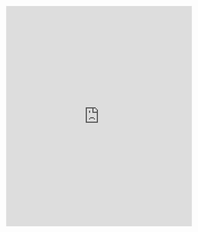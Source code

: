 <iframe height="600" style="width: 100%;" scrolling="no" title="Untitled" src="https://codepen.io/traumerei/embed/GRydVKv?default-tab=css%2Cresult" frameborder="no" loading="lazy" allowtransparency="true" allowfullscreen="true">
  See the Pen <a href="https://codepen.io/traumerei/pen/GRydVKv">
  Untitled</a> by traumerei (<a href="https://codepen.io/traumerei">@traumerei</a>)
  on <a href="https://codepen.io">CodePen</a>.
</iframe>